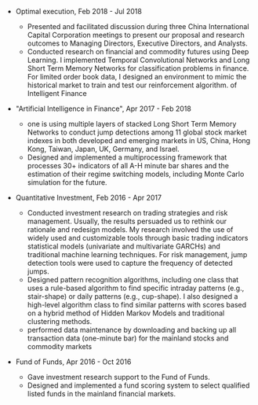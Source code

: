 
* Optimal execution, Feb 2018 - Jul 2018
  * Presented and facilitated discussion during three China International Capital Corporation meetings to present our proposal and research outcomes to Managing Directors, Executive Directors, and Analysts.
  * Conducted research on financial and commodity futures using Deep Learning. I implemented Temporal Convolutional Networks and Long Short Term Memory Networks for classification problems in finance. For limited order book data, I designed an environment to mimic the historical market to train and test our reinforcement algorithm.
 of Intelligent Finance


* "Artificial Intelligence in Finance", Apr 2017 - Feb 2018

  * one is using multiple layers of stacked Long Short Term Memory Networks to conduct jump detections among 11 global stock market indexes in both developed and emerging markets in US, China, Hong Kong, Taiwan, Japan, UK, Germany, and Israel.
  * Designed and implemented a multiprocessing framework that processes 30+ indicators of all A-H minute bar shares and the estimation of their regime switching models, including Monte Carlo simulation for the future.

* Quantitative Investment, Feb 2016 - Apr 2017
  * Conducted investment research on trading strategies and risk management. Usually, the results persuaded us to rethink our rationale and redesign models. My research involved the use of widely used and customizable tools through basic trading indicators statistical models (univariate and multivariate GARCHs) and traditional machine learning techniques. For risk management, jump detection tools were used to capture the frequency of detected jumps.
  * Designed pattern recognition algorithms, including one class that uses a rule-based algorithm to find specific intraday patterns (e.g., stair-shape) or daily patterns (e.g., cup-shape). I also designed a high-level algorithm class to find similar patterns with scores based on a hybrid method of Hidden Markov Models and traditional clustering methods.
  * performed data maintenance by downloading and backing up all transaction data (one-minute bar) for the mainland stocks and commodity markets

* Fund of Funds, Apr 2016 - Oct 2016
  * Gave investment research support to the Fund of Funds.
  * Designed and implemented a fund scoring system to select qualified listed funds in the mainland financial markets.



